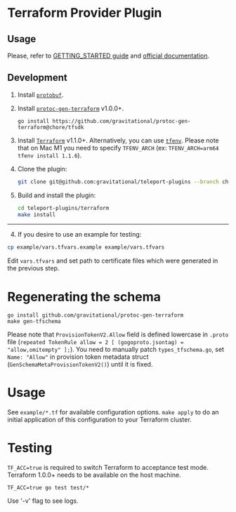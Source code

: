 # Terraform Provider Plugin

## Usage

Please, refer to [GETTING_STARTED guide](GETTING_STARTED.md) and [official documentation](https://goteleport.com/docs/setup/guides/terraform-provider/).

## Development

1. Install [`protobuf`](https://grpc.io/docs/protoc-installation/).
2. Install [`protoc-gen-terraform`](https://github.com/gravitational/protoc-gen-terraform) v1.0.0+.

    ```go install https://github.com/gravitational/protoc-gen-terraform@chore/tfsdk```

3. Install [`Terraform`](https://learn.hashicorp.com/tutorials/terraform/install-cli) v1.1.0+. Alternatively, you can use [`tfenv`](https://github.com/tfutils/tfenv). Please note that on Mac M1 you need to specify `TFENV_ARCH` (ex: `TFENV_ARCH=arm64 tfenv install 1.1.6`).

4. Clone the plugin:

    ```bash
    git clone git@github.com:gravitational/teleport-plugins --branch chore/terraform-refactoring
    ```

5. Build and install the plugin:

    ```bash
    cd teleport-plugins/terraform
    make install
    ```

---

4. If you desire to use an example for testing:

```bash
cp example/vars.tfvars.example example/vars.tfvars
```

Edit `vars.tfvars` and set path to certificate files which were generated in the previous step.

# Regenerating the schema

```
go install github.com/gravitational/protoc-gen-terraform
make gen-tfschema
```

Please note that `ProvisionTokenV2.Allow` field is defined lowercase in `.proto` file (`repeated TokenRule allow = 2 [ (gogoproto.jsontag) = "allow,omitempty" ];`). You need to manually patch `types_tfschema.go`, set `Name: "Allow"` in provision token metadata struct (`GenSchemaMetaProvisionTokenV2()`) until it is fixed.

# Usage

See `example/*.tf` for available configuration options. `make apply` to do an initial application of this configuration to your Terraform cluster.

# Testing

`TF_ACC=true` is required to switch Terraform to acceptance test mode. Terraform 1.0.0+ needs to be available on the host machine.

```
TF_ACC=true go test test/*
```

Use '-v' flag to see logs.